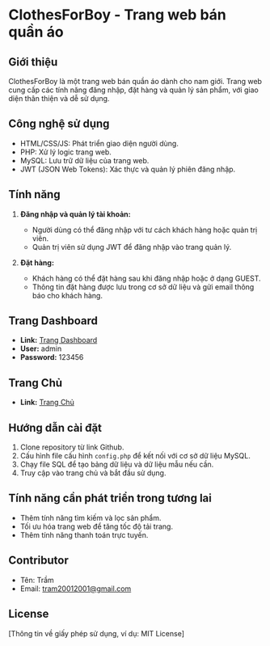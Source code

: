 # ClothesForBoy - Trang web bán quần áo

## Giới thiệu
ClothesForBoy là một trang web bán quần áo dành cho nam giới. Trang web cung cấp các tính năng đăng nhập, đặt hàng và quản lý sản phẩm, với giao diện thân thiện và dễ sử dụng.

## Công nghệ sử dụng
- HTML/CSS/JS: Phát triển giao diện người dùng.
- PHP: Xử lý logic trang web.
- MySQL: Lưu trữ dữ liệu của trang web.
- JWT (JSON Web Tokens): Xác thực và quản lý phiên đăng nhập.

## Tính năng
1. **Đăng nhập và quản lý tài khoản:**
   - Người dùng có thể đăng nhập với tư cách khách hàng hoặc quản trị viên.
   - Quản trị viên sử dụng JWT để đăng nhập vào trang quản lý.

2. **Đặt hàng:**
   - Khách hàng có thể đặt hàng sau khi đăng nhập hoặc ở dạng GUEST.
   - Thông tin đặt hàng được lưu trong cơ sở dữ liệu và gửi email thông báo cho khách hàng.

## Trang Dashboard
- **Link:** [Trang Dashboard](https://clothesforboy.000webhostapp.com/index.php?controller=login)
- **User:** admin
- **Password:** 123456

## Trang Chủ
- **Link:** [Trang Chủ](https://clothesforboy.000webhostapp.com/index.php?controller=home)

## Hướng dẫn cài đặt
1. Clone repository từ link Github.
2. Cấu hình file cấu hình `config.php` để kết nối với cơ sở dữ liệu MySQL.
3. Chạy file SQL để tạo bảng dữ liệu và dữ liệu mẫu nếu cần.
4. Truy cập vào trang chủ và bắt đầu sử dụng.

## Tính năng cần phát triển trong tương lai
- Thêm tính năng tìm kiếm và lọc sản phẩm.
- Tối ưu hóa trang web để tăng tốc độ tải trang.
- Thêm tính năng thanh toán trực tuyến.

## Contributor
- Tên: Trầm
- Email: tram20012001@gmail.com

## License
[Thông tin về giấy phép sử dụng, ví dụ: MIT License]
